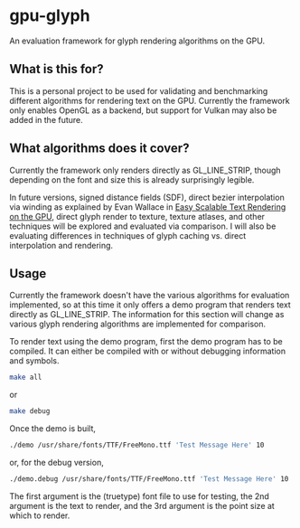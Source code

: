 # gpu-glyph
An evaluation framework for glyph rendering algorithms on the GPU.

## What is this for?
This is a personal project to be used for validating and benchmarking different
algorithms for rendering text on the GPU. Currently the framework only enables
OpenGL as a backend, but support for Vulkan may also be added in the future.

## What algorithms does it cover?
Currently the framework only renders directly as GL_LINE_STRIP, though
depending on the font and size this is already surprisingly legible.

In future versions, signed distance fields (SDF), direct bezier interpolation
via winding as explained by Evan Wallace in
[Easy Scalable Text Rendering on the GPU](https://medium.com/@evanwallace/easy-scalable-text-rendering-on-the-gpu-c3f4d782c5ac),
direct glyph render to texture, texture atlases, and other techniques will be
explored and evaluated via comparison. I will also be evaluating differences in
techniques of glyph caching vs. direct interpolation and rendering.

## Usage
Currently the framework doesn't have the various algorithms for evaluation
implemented, so at this time it only offers a demo program that renders text
directly as GL_LINE_STRIP. The information for this section will change as
various glyph rendering algorithms are implemented for comparison.

To render text using the demo program, first the demo program has to be
compiled. It can either be compiled with or without debugging information and
symbols.

```bash
make all
```
or

```bash
make debug
```

Once the demo is built,

```bash
./demo /usr/share/fonts/TTF/FreeMono.ttf 'Test Message Here' 10
```

or, for the debug version,

```bash
./demo.debug /usr/share/fonts/TTF/FreeMono.ttf 'Test Message Here' 10
```

The first argument is the (truetype) font file to use for testing, the 2nd
argument is the text to render, and the 3rd argument is the point size at which
to render.
